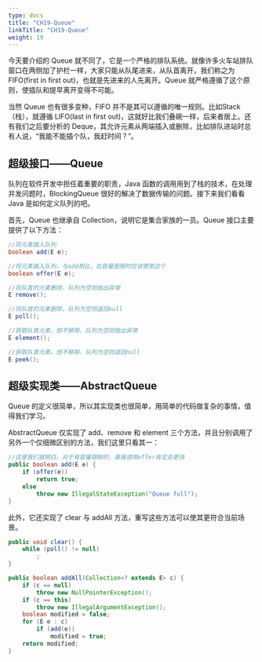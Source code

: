 ```yaml
---
type: docs
title: "CH19-Queue"
linkTitle: "CH19-Queue"
weight: 19
---
```


今天要介绍的 Queue 就不同了，它是一个严格的排队系统。就像许多火车站排队窗口在两侧加了护栏一样，大家只能从队尾进来，从队首离开，我们称之为 FIFO(first in first out)，也就是先进来的人先离开。Queue 就严格遵循了这个原则，使插队和提早离开变得不可能。

当然 Queue 也有很多变种，FIFO 并不是其可以遵循的唯一规则。比如Stack（栈），就遵循 LIFO(last in first out)，这就好比我们叠碗一样，后来者居上。还有我们之后要分析的 Deque，其允许元素从两端插入或删除，比如排队进站时总有人说，“我能不能插个队，我赶时间？”。

## 超级接口——Queue

队列在软件开发中担任着重要的职责，Java 函数的调用用到了栈的技术，在处理并发问题时，BlockingQueue 很好的解决了数据传输的问题。接下来我们看看 Java 是如何定义队列的吧。

首先，Queue 也继承自 Collection，说明它是集合家族的一员。Queue 接口主要提供了以下方法：

```java
//将元素插入队列
boolean add(E e);

//将元素插入队列，与add相比，在容量受限时应该使用这个
boolean offer(E e);

//将队首的元素删除，队列为空则抛出异常
E remove();

//将队首的元素删除，队列为空则返回null
E poll();

//获取队首元素，但不移除，队列为空则抛出异常
E element();

//获取队首元素，但不移除，队列为空则返回null
E peek();
```

## 超级实现类——AbstractQueue

Queue 的定义很简单，所以其实现类也很简单，用简单的代码做复杂的事情，值得我们学习。

AbstractQueue 仅实现了 add、remove 和 element 三个方法，并且分别调用了另外一个仅细微区别的方法，我们这里只看其一：

```java
//这里我们就明白，对于有容量限制的，直接调用offer肯定会更快
public boolean add(E e) {
    if (offer(e))
        return true;
    else
        throw new IllegalStateException("Queue full");
}
```

此外，它还实现了 clear 与 addAll 方法，重写这些方法可以使其更符合当前场景。

```java
public void clear() {
    while (poll() != null)
        ;
}

public boolean addAll(Collection<? extends E> c) {
    if (c == null)
        throw new NullPointerException();
    if (c == this)
        throw new IllegalArgumentException();
    boolean modified = false;
    for (E e : c)
        if (add(e))
            modified = true;
    return modified;
}
```